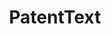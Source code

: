 ---
layout: default
code: https://github.com/sam-arts/smj_code
contributors: Sam Arts, Bruno Cassiman, Juan Carlos Gomez
cost: None
description: 'We provide open access to the code and data to calculate the text-based
  similarity between any two utility patents granted by the United States Patent and
  Trademark Office between 1976 and 2013, or between any two patent portfolios '
last_edit: Fri, 05 May 2023 16:36:53 GMT
location: https://dataverse.harvard.edu/dataverse/patenttext
related_projects:
  superceded by:
  - patent_text_new_measures
related_publications: 10.1002/smj.2699
shortname: patenttext
tags:
- patent
- keywords
- matching
- text mining
- patent classification
- technological similarity
title: PatentText
uuid: 30103a08-e0fb-4a5f-9fc3-25bf48ca2f72
---